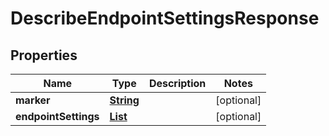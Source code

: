 

# DescribeEndpointSettingsResponse


## Properties

| Name | Type | Description | Notes |
|------------ | ------------- | ------------- | -------------|
|**marker** | [**String**](String.md) |  |  [optional] |
|**endpointSettings** | [**List**](List.md) |  |  [optional] |



